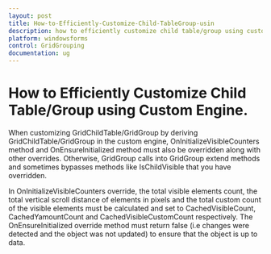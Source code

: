 ```yaml
---
layout: post
title: How-to-Efficiently-Customize-Child-TableGroup-usin
description: how to efficiently customize child table/group using custom engine.
platform: windowsforms
control: GridGrouping
documentation: ug
---
```


# How to Efficiently Customize Child Table/Group using Custom Engine.

When customizing GridChildTable/GridGroup by deriving GridChildTable/GridGroup in the custom engine, OnInitializeVisibleCounters method and OnEnsureInitialized method must also be overridden along with other overrides. Otherwise, GridGroup calls into GridGroup extend methods and sometimes bypasses methods like IsChildVisible that you have overridden.

In OnInitializeVisibleCounters override, the total visible elements count, the total vertical scroll distance of elements in pixels and the total custom count of the visible elements must be calculated and set to CachedVisibleCount, CachedYamountCount and CachedVisibleCustomCount respectively. The OnEnsureInitialized override method must return false (i.e changes were detected and the object was not updated) to ensure that the object is up to data.

